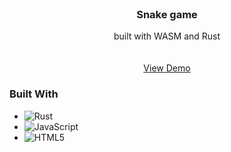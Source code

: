 <br />
<div align="center">

  <h3 align="center">Snake game</h3>

  <p align="center">
    built with WASM and Rust
    <br />
    <br />
    <br />
    <a href="https://anywayhereswonderwall.github.io/snake-game-wasm/">View Demo</a>
  </p>
</div>

### Built With

- ![Rust](https://img.shields.io/badge/rust-%23000000.svg?style=for-the-badge&logo=rust&logoColor=white)
- ![JavaScript](https://img.shields.io/badge/javascript-%23323330.svg?style=for-the-badge&logo=javascript&logoColor=%23F7DF1E)
- ![HTML5](https://img.shields.io/badge/html5-%23E34F26.svg?style=for-the-badge&logo=html5&logoColor=white)

